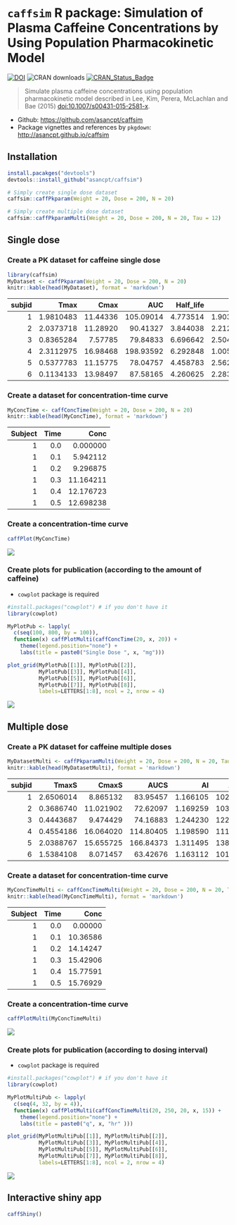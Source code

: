 


# `caffsim` R package: Simulation of Plasma Caffeine Concentrations by Using Population Pharmacokinetic Model

[![DOI](https://zenodo.org/badge/DOI/10.5281/zenodo.842649.svg)](https://doi.org/10.5281/zenodo.842649) 
![CRAN downloads](http://cranlogs.r-pkg.org/badges/grand-total/caffsim)
[![CRAN_Status_Badge](http://www.r-pkg.org/badges/version/caffsim)](https://cran.r-project.org/package=caffsim)

> Simulate plasma caffeine concentrations using population pharmacokinetic model described in Lee, Kim, Perera, McLachlan and Bae (2015) <doi:10.1007/s00431-015-2581-x>.

- Github: <https://github.com/asancpt/caffsim>
- Package vignettes and references by `pkgdown`: <http://asancpt.github.io/caffsim> 

## Installation


```r
install.pacakges("devtools")
devtools::install_github("asancpt/caffsim")

# Simply create single dose dataset
caffsim::caffPkparam(Weight = 20, Dose = 200, N = 20) 

# Simply create multiple dose dataset
caffsim::caffPkparamMulti(Weight = 20, Dose = 200, N = 20, Tau = 12) 
```

## Single dose

### Create a PK dataset for caffeine single dose


```r
library(caffsim)
MyDataset <- caffPkparam(Weight = 20, Dose = 200, N = 20)
knitr::kable(head(MyDataset), format = 'markdown')
```



| subjid|      Tmax|     Cmax|       AUC| Half_life|       CL|        V|        Ka|        Ke|
|------:|---------:|--------:|---------:|---------:|--------:|--------:|---------:|---------:|
|      1| 1.9810483| 11.44336| 105.09014|  4.773514| 1.903128| 13.10910|  1.219467| 0.1451761|
|      2| 2.0373718| 11.28920|  90.41327|  3.844038| 2.212065| 12.27022|  1.040835| 0.1802792|
|      3| 0.8365284|  7.57785|  79.84833|  6.696642| 2.504749| 24.20405|  4.653073| 0.1034847|
|      4| 2.3112975| 16.98468| 198.93592|  6.292848| 1.005349|  9.12916|  1.109639| 0.1101250|
|      5| 0.5377783| 11.15775|  78.04757|  4.458783| 2.562540| 16.48746|  7.318150| 0.1554236|
|      6| 0.1134133| 13.98497|  87.58165|  4.260625| 2.283584| 14.03967| 50.811607| 0.1626522|

### Create a dataset for concentration-time curve


```r
MyConcTime <- caffConcTime(Weight = 20, Dose = 200, N = 20)
knitr::kable(head(MyConcTime), format = 'markdown') 
```



| Subject| Time|      Conc|
|-------:|----:|---------:|
|       1|  0.0|  0.000000|
|       1|  0.1|  5.942112|
|       1|  0.2|  9.296875|
|       1|  0.3| 11.164211|
|       1|  0.4| 12.176723|
|       1|  0.5| 12.698238|

### Create a concentration-time curve


```r
caffPlot(MyConcTime)
```

![](assets/figures/MyPlotMyConcTime-1.png)<!-- -->

### Create plots for publication (according to the amount of caffeine)

- `cowplot` package is required


```r
#install.packages("cowplot") # if you don't have it
library(cowplot)

MyPlotPub <- lapply(
  c(seq(100, 800, by = 100)), 
  function(x) caffPlotMulti(caffConcTime(20, x, 20)) + 
    theme(legend.position="none") + 
    labs(title = paste0("Single Dose ", x, "mg")))

plot_grid(MyPlotPub[[1]], MyPlotPub[[2]],
          MyPlotPub[[3]], MyPlotPub[[4]],
          MyPlotPub[[5]], MyPlotPub[[6]],
          MyPlotPub[[7]], MyPlotPub[[8]],
          labels=LETTERS[1:8], ncol = 2, nrow = 4)
```

![](assets/figures/MyPlotPub-1.png)<!-- -->

## Multiple dose

### Create a PK dataset for caffeine multiple doses


```r
MyDatasetMulti <- caffPkparamMulti(Weight = 20, Dose = 200, N = 20, Tau = 12)
knitr::kable(head(MyDatasetMulti), format = 'markdown') 
```



| subjid|     TmaxS|     CmaxS|      AUCS|       AI|    Aavss|     Cavss|   Cmaxss|   Cminss|
|------:|---------:|---------:|---------:|--------:|--------:|---------:|--------:|--------:|
|      1| 2.6506014|  8.865132|  83.95457| 1.166105| 102.4137|  6.996214| 15.89896| 2.264721|
|      2| 0.3686740| 11.021902|  72.62097| 1.169259| 103.2672|  6.051747| 13.67587| 1.979685|
|      3| 0.4443687|  9.474429|  74.16883| 1.244230| 122.5825|  6.180736| 12.52098| 2.457746|
|      4| 0.4554186| 16.064020| 114.80405| 1.198590| 111.0243|  9.567004| 20.61361| 3.415389|
|      5| 2.0388767| 15.655725| 166.84373| 1.311495| 138.8372| 13.903644| 26.21290| 6.225865|
|      6| 1.5384108|  8.071457|  63.42676| 1.163112| 101.5997|  5.285563| 12.07664| 1.693602|

### Create a dataset for concentration-time curve


```r
MyConcTimeMulti <- caffConcTimeMulti(Weight = 20, Dose = 200, N = 20, Tau = 12, Repeat = 10)
knitr::kable(head(MyConcTimeMulti), format = 'markdown')
```



| Subject| Time|     Conc|
|-------:|----:|--------:|
|       1|  0.0|  0.00000|
|       1|  0.1| 10.36586|
|       1|  0.2| 14.14247|
|       1|  0.3| 15.42906|
|       1|  0.4| 15.77591|
|       1|  0.5| 15.76929|

### Create a concentration-time curve


```r
caffPlotMulti(MyConcTimeMulti)
```

![](assets/figures/MyPlotMultiMyConcTimeMulti-1.png)<!-- -->

### Create plots for publication (according to dosing interval)

- `cowplot` package is required


```r
#install.packages("cowplot") # if you don't have it
library(cowplot)

MyPlotMultiPub <- lapply(
  c(seq(4, 32, by = 4)), 
  function(x) caffPlotMulti(caffConcTimeMulti(20, 250, 20, x, 15)) + 
    theme(legend.position="none") + 
    labs(title = paste0("q", x, "hr" )))

plot_grid(MyPlotMultiPub[[1]], MyPlotMultiPub[[2]],
          MyPlotMultiPub[[3]], MyPlotMultiPub[[4]],
          MyPlotMultiPub[[5]], MyPlotMultiPub[[6]],
          MyPlotMultiPub[[7]], MyPlotMultiPub[[8]],
          labels=LETTERS[1:8], ncol = 2, nrow = 4)
```

![](assets/figures/MyPlotMultiPub-1.png)<!-- -->

## Interactive shiny app

```r
caffShiny()
```

